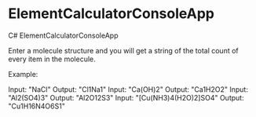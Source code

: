 # ElementCalculatorConsoleApp
C# ElementCalculatorConsoleApp

Enter a molecule structure and you will get a string of the total count of every item in the molecule.

Example:

Input: "NaCl"                  Output: "Cl1Na1" 
Input: "Ca(OH)2"               Output: "Ca1H2O2" 
Input: "Al2(SO4)3"             Output: "Al2O12S3" 
Input: "[Cu(NH3)4(H2O)2]SO4"   Output: "Cu1H16N4O6S1"

